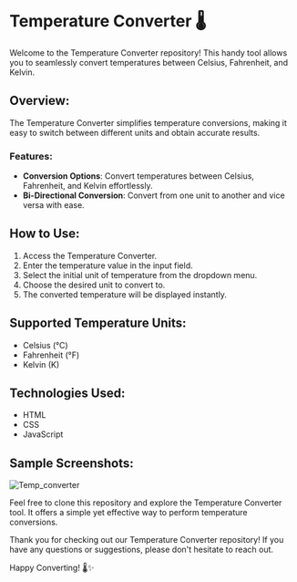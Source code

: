 # Temperature Converter 🌡️

Welcome to the Temperature Converter repository! This handy tool allows you to seamlessly convert temperatures between Celsius, Fahrenheit, and Kelvin.

## Overview:
The Temperature Converter simplifies temperature conversions, making it easy to switch between different units and obtain accurate results.

### Features:
- **Conversion Options**: Convert temperatures between Celsius, Fahrenheit, and Kelvin effortlessly.
- **Bi-Directional Conversion**: Convert from one unit to another and vice versa with ease.

## How to Use:
1. Access the Temperature Converter.
2. Enter the temperature value in the input field.
3. Select the initial unit of temperature from the dropdown menu.
4. Choose the desired unit to convert to.
5. The converted temperature will be displayed instantly.

## Supported Temperature Units:
- Celsius (°C)
- Fahrenheit (°F)
- Kelvin (K)

## Technologies Used:
- HTML
- CSS
- JavaScript

## Sample Screenshots:
![Temp_converter](https://github.com/prachinayakal/oasis-level-1-task-3/assets/121372605/2c5a4607-926e-499e-9204-ad17c31e5cae)


Feel free to clone this repository and explore the Temperature Converter tool. It offers a simple yet effective way to perform temperature conversions.

Thank you for checking out our Temperature Converter repository! If you have any questions or suggestions, please don't hesitate to reach out.

Happy Converting! 🌡️✨
